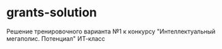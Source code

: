 # grants-solution
Решение тренировочного варианта №1 к конкурсу "Интеллектуальный мегаполис. Потенциал" ИТ-класс

